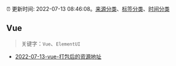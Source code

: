 :alarm_clock: 更新时间: 2022-07-13 08:46:08。[来源分类](../README.md)、[标签分类](../TAGS.md)、[时间分类](../TIMELINE.md)

## Vue


> 关键字：`Vue`、`ElementUI`



- [2022-07-13-vue-打包后的资源地址](https://www.v2ex.com/t/865934) 